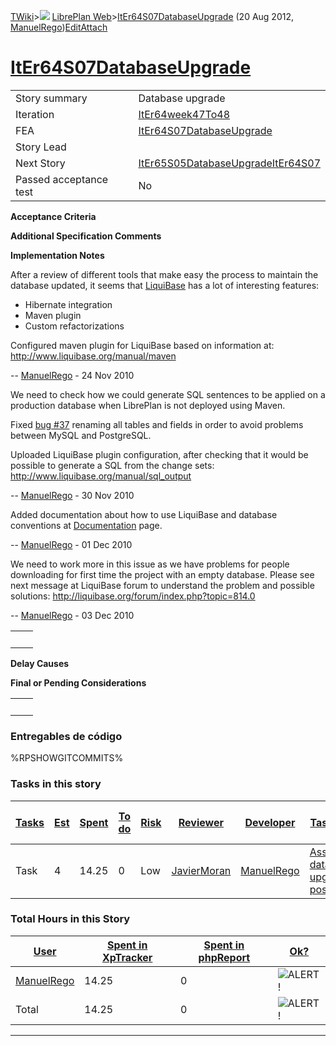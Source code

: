 [TWiki](Main_WebHome)&gt;![](/twiki/pub/TWiki/TWikiDocGraphics/web-bg-small.gif) [LibrePlan Web](LibrePlan_WebHome)&gt;[ItEr64S07DatabaseUpgrade](LibrePlan_ItEr64S07DatabaseUpgrade "Topic revision: 10 (20 Aug 2012 - 09:52:49)") (20 Aug 2012, [ManuelRego](Main_ManuelRego))[Edit](LibrePlan_ItEr64S07DatabaseUpgrade?t=1520343640 "Edit this topic text")[Attach](/twiki/bin/attach/LibrePlan/ItEr64S07DatabaseUpgrade "Attach an image or document to this topic")  

 [ItEr64S07DatabaseUpgrade](LibrePlan_ItEr64S07DatabaseUpgrade)
===============================================================

|                        |                                                                                  |
|------------------------|----------------------------------------------------------------------------------|
| Story summary          | Database upgrade                                                                 |
| Iteration              | [ItEr64week47To48](LibrePlan_ItEr64week47To48)                                   |
| FEA                    | [ItEr64S07DatabaseUpgrade](LibrePlan_ItEr64S07DatabaseUpgrade)                   |
| Story Lead             |                                                                                  |
| Next Story             | [ItEr65S05DatabaseUpgradeItEr64S07](LibrePlan_ItEr65S05DatabaseUpgradeItEr64S07) |
| Passed acceptance test | No                                                                               |

**Acceptance Criteria**

**Additional Specification Comments**

**Implementation Notes**

After a review of different tools that make easy the process to maintain the database updated, it seems that [LiquiBase](http://www.liquibase.org/) has a lot of interesting features:

-   Hibernate integration
-   Maven plugin
-   Custom refactorizations

Configured maven plugin for LiquiBase based on information at: <http://www.liquibase.org/manual/maven>

-- [ManuelRego](Main_ManuelRego) - 24 Nov 2010

We need to check how we could generate SQL sentences to be applied on a production database when LibrePlan is not deployed using Maven.

Fixed [bug \#37](https://bugs.navalplan.org/show_bug.cgi?id=37) renaming all tables and fields in order to avoid problems between MySQL and PostgreSQL.

Uploaded LiquiBase plugin configuration, after checking that it would be possible to generate a SQL from the change sets: <http://www.liquibase.org/manual/sql_output>

-- [ManuelRego](Main_ManuelRego) - 30 Nov 2010

Added documentation about how to use LiquiBase and database conventions at [Documentation](LibrePlan_Documentation) page.

-- [ManuelRego](Main_ManuelRego) - 01 Dec 2010

We need to work more in this issue as we have problems for people downloading for first time the project with an empty database. Please see next message at LiquiBase forum to understand the problem and possible solutions: <http://liquibase.org/forum/index.php?topic=814.0>

-- [ManuelRego](Main_ManuelRego) - 03 Dec 2010

|     |     |
|-----|-----|
|     |     |

**Delay Causes**

**Final or Pending Considerations**

|     |     |
|-----|-----|
|     |     |

###  Entregables de código

%RPSHOWGITCOMMITS%

###  Tasks in this story

| [Tasks](LibrePlan_ItEr64S07DatabaseUpgrade?sortcol=0;table=2;up=0#sorted_table "Sort by this column") | [Est](LibrePlan_ItEr64S07DatabaseUpgrade?sortcol=1;table=2;up=0#sorted_table "Sort by this column") | [Spent](LibrePlan_ItEr64S07DatabaseUpgrade?sortcol=2;table=2;up=0#sorted_table "Sort by this column") | [To do](LibrePlan_ItEr64S07DatabaseUpgrade?sortcol=3;table=2;up=0#sorted_table "Sort by this column") | [Risk](LibrePlan_ItEr64S07DatabaseUpgrade?sortcol=4;table=2;up=0#sorted_table "Sort by this column") | [Reviewer](LibrePlan_ItEr64S07DatabaseUpgrade?sortcol=5;table=2;up=0#sorted_table "Sort by this column") | [Developer](LibrePlan_ItEr64S07DatabaseUpgrade?sortcol=6;table=2;up=0#sorted_table "Sort by this column") | [Task Name](LibrePlan_ItEr64S07DatabaseUpgrade?sortcol=7;table=2;up=0#sorted_table "Sort by this column") | [Start Date](LibrePlan_ItEr64S07DatabaseUpgrade?sortcol=8;table=2;up=0#sorted_table "Sort by this column") | [Est End Date](LibrePlan_ItEr64S07DatabaseUpgrade?sortcol=9;table=2;up=0#sorted_table "Sort by this column") | [End Date](LibrePlan_ItEr64S07DatabaseUpgrade?sortcol=10;table=2;up=0#sorted_table "Sort by this column") |
|-------------------------------------------------------------------------------------------------------|-----------------------------------------------------------------------------------------------------|-------------------------------------------------------------------------------------------------------|-------------------------------------------------------------------------------------------------------|------------------------------------------------------------------------------------------------------|----------------------------------------------------------------------------------------------------------|-----------------------------------------------------------------------------------------------------------|-----------------------------------------------------------------------------------------------------------|------------------------------------------------------------------------------------------------------------|--------------------------------------------------------------------------------------------------------------|-----------------------------------------------------------------------------------------------------------|
| Task                                                                                                  | 4                                                                                                   | 14.25                                                                                                 | 0                                                                                                     | Low                                                                                                  | [JavierMoran](Main_JavierMoran)                                                                          | [ManuelRego](Main_ManuelRego)                                                                             | [Assess database upgrade possibilities](LibrePlan_AnA04S03DatabaseUpgrade#TasK1)                          |                                                                                                            |                                                                                                              |                                                                                                           |

###  Total Hours in this Story

| [User](LibrePlan_ItEr64S07DatabaseUpgrade?sortcol=0;table=3;up=0#sorted_table "Sort by this column") | [Spent in XpTracker](LibrePlan_ItEr64S07DatabaseUpgrade?sortcol=1;table=3;up=0#sorted_table "Sort by this column") | [Spent in phpReport](LibrePlan_ItEr64S07DatabaseUpgrade?sortcol=2;table=3;up=0#sorted_table "Sort by this column") | [Ok?](LibrePlan_ItEr64S07DatabaseUpgrade?sortcol=3;table=3;up=0#sorted_table "Sort by this column") |
|------------------------------------------------------------------------------------------------------|--------------------------------------------------------------------------------------------------------------------|--------------------------------------------------------------------------------------------------------------------|-----------------------------------------------------------------------------------------------------|
| [ManuelRego](Main_ManuelRego)                                                                        | 14.25                                                                                                              | 0                                                                                                                  | ![ALERT!](/twiki/pub/TWiki/TWikiDocGraphics/warning.gif "ALERT!")                                   |
| Total                                                                                                | 14.25                                                                                                              | 0                                                                                                                  | ![ALERT!](/twiki/pub/TWiki/TWikiDocGraphics/warning.gif "ALERT!")                                   |

------------------------------------------------------------------------
